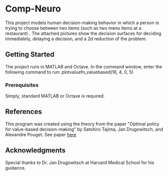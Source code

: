 # Comp-Neuro

This project models human decision-making behavior in which a person is trying to choose between two items (such as two menu items at a restaurant) . The attached pictures show the decision surfaces for deciding immediately, delaying a decision, and a 2d reduction of the problem.

## Getting Started

The project runs in MATLAB and Octave. In the command window, enter the following command to run: plotvaluefn_valuebased(16, 4, 0, 5)

### Prerequisites

Simply, standard MATLAB or Octave is required.

## References

This program was created using the theory from the paper "Optimal policy for value-based decision-making" by Satohiro Tajima, Jan Drugowitsch, and Alexandre Pouget. See paper [here](https://www.ncbi.nlm.nih.gov/pmc/articles/PMC4992126/)

## Acknowledgments

Special thanks to Dr. Jan Drugowitsch at Harvard Medical School for his guidance.
